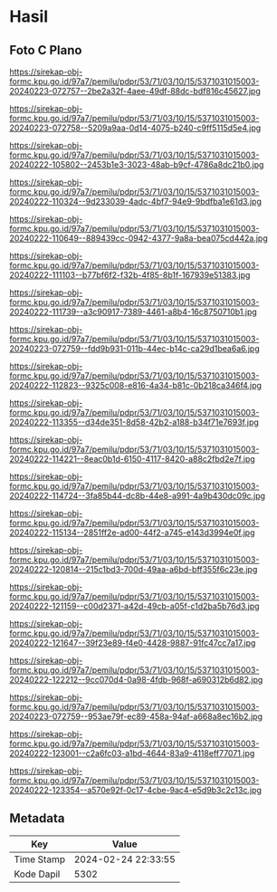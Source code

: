 # Hasil

## Foto C Plano

https://sirekap-obj-formc.kpu.go.id/97a7/pemilu/pdpr/53/71/03/10/15/5371031015003-20240223-072757--2be2a32f-4aee-49df-88dc-bdf816c45627.jpg

https://sirekap-obj-formc.kpu.go.id/97a7/pemilu/pdpr/53/71/03/10/15/5371031015003-20240223-072758--5209a9aa-0d14-4075-b240-c9ff5115d5e4.jpg

https://sirekap-obj-formc.kpu.go.id/97a7/pemilu/pdpr/53/71/03/10/15/5371031015003-20240222-105802--2453b1e3-3023-48ab-b9cf-4786a8dc21b0.jpg

https://sirekap-obj-formc.kpu.go.id/97a7/pemilu/pdpr/53/71/03/10/15/5371031015003-20240222-110324--9d233039-4adc-4bf7-94e9-9bdfba1e61d3.jpg

https://sirekap-obj-formc.kpu.go.id/97a7/pemilu/pdpr/53/71/03/10/15/5371031015003-20240222-110649--889439cc-0942-4377-9a8a-bea075cd442a.jpg

https://sirekap-obj-formc.kpu.go.id/97a7/pemilu/pdpr/53/71/03/10/15/5371031015003-20240222-111103--b77bf6f2-f32b-4f85-8b1f-167939e51383.jpg

https://sirekap-obj-formc.kpu.go.id/97a7/pemilu/pdpr/53/71/03/10/15/5371031015003-20240222-111739--a3c90917-7389-4461-a8b4-16c8750710b1.jpg

https://sirekap-obj-formc.kpu.go.id/97a7/pemilu/pdpr/53/71/03/10/15/5371031015003-20240223-072759--fdd9b931-011b-44ec-b14c-ca29d1bea6a6.jpg

https://sirekap-obj-formc.kpu.go.id/97a7/pemilu/pdpr/53/71/03/10/15/5371031015003-20240222-112823--9325c008-e816-4a34-b81c-0b218ca346f4.jpg

https://sirekap-obj-formc.kpu.go.id/97a7/pemilu/pdpr/53/71/03/10/15/5371031015003-20240222-113355--d34de351-8d58-42b2-a188-b34f71e7693f.jpg

https://sirekap-obj-formc.kpu.go.id/97a7/pemilu/pdpr/53/71/03/10/15/5371031015003-20240222-114221--8eac0b1d-6150-4117-8420-a88c2fbd2e7f.jpg

https://sirekap-obj-formc.kpu.go.id/97a7/pemilu/pdpr/53/71/03/10/15/5371031015003-20240222-114724--3fa85b44-dc8b-44e8-a991-4a9b430dc09c.jpg

https://sirekap-obj-formc.kpu.go.id/97a7/pemilu/pdpr/53/71/03/10/15/5371031015003-20240222-115134--2851ff2e-ad00-44f2-a745-e143d3994e0f.jpg

https://sirekap-obj-formc.kpu.go.id/97a7/pemilu/pdpr/53/71/03/10/15/5371031015003-20240222-120814--215c1bd3-700d-49aa-a6bd-bff355f6c23e.jpg

https://sirekap-obj-formc.kpu.go.id/97a7/pemilu/pdpr/53/71/03/10/15/5371031015003-20240222-121159--c00d2371-a42d-49cb-a05f-c1d2ba5b76d3.jpg

https://sirekap-obj-formc.kpu.go.id/97a7/pemilu/pdpr/53/71/03/10/15/5371031015003-20240222-121647--39f23e89-f4e0-4428-9887-91fc47cc7a17.jpg

https://sirekap-obj-formc.kpu.go.id/97a7/pemilu/pdpr/53/71/03/10/15/5371031015003-20240222-122212--9cc070d4-0a98-4fdb-968f-a690312b6d82.jpg

https://sirekap-obj-formc.kpu.go.id/97a7/pemilu/pdpr/53/71/03/10/15/5371031015003-20240223-072759--953ae79f-ec89-458a-94af-a668a8ec16b2.jpg

https://sirekap-obj-formc.kpu.go.id/97a7/pemilu/pdpr/53/71/03/10/15/5371031015003-20240222-123001--c2a6fc03-a1bd-4644-83a9-4118eff77071.jpg

https://sirekap-obj-formc.kpu.go.id/97a7/pemilu/pdpr/53/71/03/10/15/5371031015003-20240222-123354--a570e92f-0c17-4cbe-9ac4-e5d9b3c2c13c.jpg


## Metadata

| Key        | Value               |
| ---------- | ------------------- |
| Time Stamp | 2024-02-24 22:33:55 |
| Kode Dapil | 5302                |



